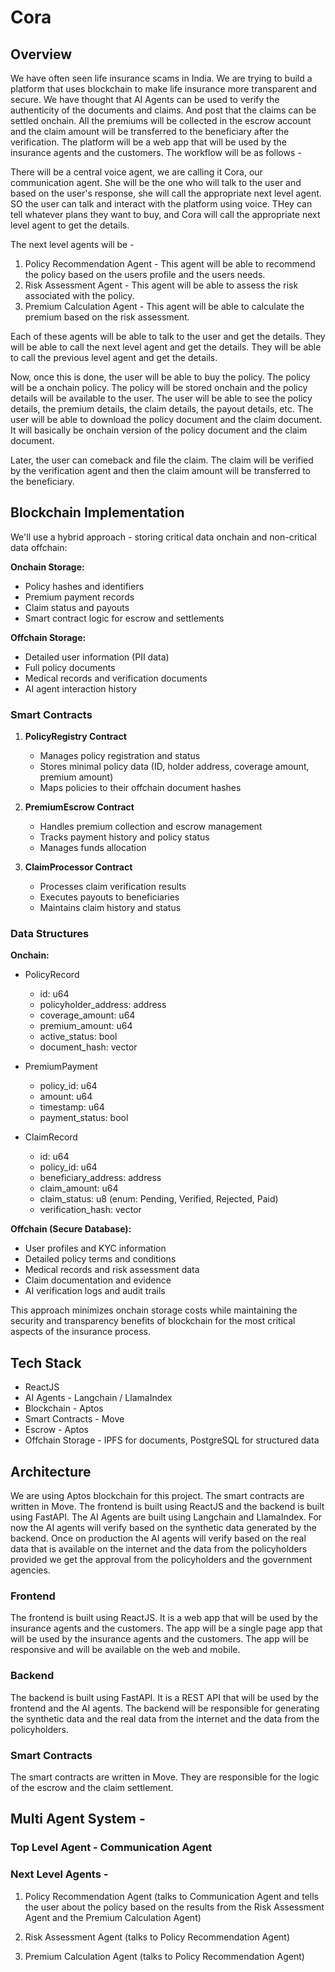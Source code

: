 # Cora

## Overview

We have often seen life insurance scams in India. We are trying to build a platform that uses blockchain to make life insurance more transparent and secure. We have thought that AI Agents can be used to verify the authenticity of the documents and claims. And post that the claims can be settled onchain. All the premiums will be collected in the escrow account and the claim amount will be transferred to the beneficiary after the verification. The platform will be a web app that will be used by the insurance agents and the customers. 
The workflow will be as follows - 

There will be a central voice agent, we are calling it Cora, our communication agent. She will be the one who will talk to the user and based on the user's response, she will call the appropriate next level agent. SO the user can talk and interact with the platform using voice. THey can tell whatever plans they want to buy, and Cora will call the appropriate next level agent to get the details. 

The next level agents will be - 

1. Policy Recommendation Agent - This agent will be able to recommend the policy based on the users profile and the users needs.
2. Risk Assessment Agent - This agent will be able to assess the risk associated with the policy.
3. Premium Calculation Agent - This agent will be able to calculate the premium based on the risk assessment.

Each of these agents will be able to talk to the user and get the details. They will be able to call the next level agent and get the details. They will be able to call the previous level agent and get the details.

Now, once this is done, the user will be able to buy the policy. The policy will be a onchain policy. The policy will be stored onchain and the policy details will be available to the user. The user will be able to see the policy details, the premium details, the claim details, the payout details, etc. The user will be able to download the policy document and the claim document. It will basically be onchain version of the policy document and the claim document. 

Later, the user can comeback and file the claim. The claim will be verified by the verification agent and then the claim amount will be transferred to the beneficiary.

## Blockchain Implementation

We'll use a hybrid approach - storing critical data onchain and non-critical data offchain:

**Onchain Storage:**
- Policy hashes and identifiers
- Premium payment records
- Claim status and payouts
- Smart contract logic for escrow and settlements

**Offchain Storage:**
- Detailed user information (PII data)
- Full policy documents
- Medical records and verification documents
- AI agent interaction history

### Smart Contracts

1. **PolicyRegistry Contract**
   - Manages policy registration and status
   - Stores minimal policy data (ID, holder address, coverage amount, premium amount)
   - Maps policies to their offchain document hashes

2. **PremiumEscrow Contract**
   - Handles premium collection and escrow management
   - Tracks payment history and policy status
   - Manages funds allocation

3. **ClaimProcessor Contract**
   - Processes claim verification results
   - Executes payouts to beneficiaries
   - Maintains claim history and status

### Data Structures

**Onchain:**
- PolicyRecord
  - id: u64
  - policyholder_address: address
  - coverage_amount: u64
  - premium_amount: u64
  - active_status: bool
  - document_hash: vector<u8>

- PremiumPayment
  - policy_id: u64
  - amount: u64
  - timestamp: u64
  - payment_status: bool

- ClaimRecord
  - id: u64
  - policy_id: u64
  - beneficiary_address: address
  - claim_amount: u64
  - claim_status: u8 (enum: Pending, Verified, Rejected, Paid)
  - verification_hash: vector<u8>

**Offchain (Secure Database):**
- User profiles and KYC information
- Detailed policy terms and conditions
- Medical records and risk assessment data
- Claim documentation and evidence
- AI verification logs and audit trails

This approach minimizes onchain storage costs while maintaining the security and transparency benefits of blockchain for the most critical aspects of the insurance process.

## Tech Stack

- ReactJS
- AI Agents - Langchain / LlamaIndex
- Blockchain - Aptos
- Smart Contracts - Move
- Escrow - Aptos
- Offchain Storage - IPFS for documents, PostgreSQL for structured data

## Architecture

We are using Aptos blockchain for this project. The smart contracts are written in Move. The frontend is built using ReactJS and the backend is built using FastAPI. The AI Agents are built using Langchain and LlamaIndex. For now the AI agents will verify based on the synthetic data generated by the backend. Once on production the AI agents will verify based on the real data that is available on the internet and the data from the policyholders provided we get the approval from the policyholders and the government agencies.

### Frontend

The frontend is built using ReactJS. It is a web app that will be used by the insurance agents and the customers. The app will be a single page app that will be used by the insurance agents and the customers. The app will be responsive and will be available on the web and mobile.

### Backend

The backend is built using FastAPI. It is a REST API that will be used by the frontend and the AI agents. The backend will be responsible for generating the synthetic data and the real data from the internet and the data from the policyholders.

### Smart Contracts

The smart contracts are written in Move. They are responsible for the logic of the escrow and the claim settlement.

## Multi Agent System - 

### Top Level Agent - Communication Agent

### Next Level Agents - 

1. Policy Recommendation Agent (talks to Communication Agent and tells the user about the policy based on the results from the Risk Assessment Agent and the Premium Calculation Agent)

2. Risk Assessment Agent (talks to Policy Recommendation Agent)
3. Premium Calculation Agent (talks to Policy Recommendation Agent)
